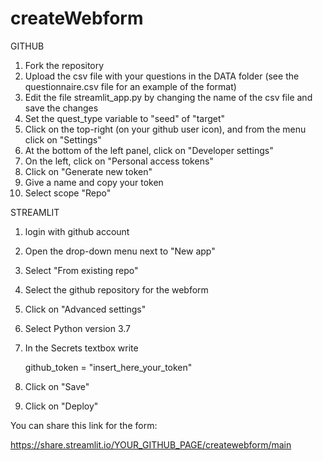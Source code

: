 # createWebform

GITHUB

1) Fork the repository
2) Upload the csv file with your questions in the DATA folder (see the questionnaire.csv file for an example of the format)
3) Edit the file streamlit_app.py by changing the name of the csv file and save the changes
4) Set the quest_type variable to "seed" of "target"
5) Click on the top-right (on your github user icon), and from the menu click on "Settings"
6) At the bottom of the left panel, click on "Developer settings"
7) On the left, click on "Personal access tokens"
8) Click on "Generate new token"
9) Give a name and copy your token
10) Select scope "Repo"


STREAMLIT

1) login with github account
2) Open the drop-down menu next to "New app"
3) Select "From existing repo"
4) Select the github repository for the webform
5) Click on "Advanced settings"
6) Select Python version 3.7
7) In the Secrets textbox write
   
   github_token = "insert_here_your_token"

8) Click on "Save"
9) Click on "Deploy"


You can share this link for the form:

https://share.streamlit.io/YOUR_GITHUB_PAGE/createwebform/main


